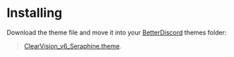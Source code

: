 # Installing
Download the theme file and move it into your [BetterDiscord](https://betterdiscord.net/) themes folder:

> [ClearVision_v6_Seraphine.theme](https://github.com/icebolt9000/Seraphine-League-ClearVision-v6/archive/main.zip).



[logo]: https://media.discordapp.net/attachments/764270762886037507/764271400415789056/unknown.png?width=1250&height=677 "Logo Title Text 2"
